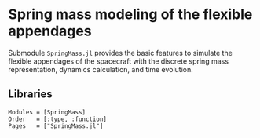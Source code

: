 # Spring mass modeling of the flexible appendages

Submodule `SpringMass.jl` provides the basic features to simulate the flexible appendages of the spacecraft with the discrete spring mass representation, dynamics calculation, and time evolution.

## Libraries

```@autodocs
Modules = [SpringMass]
Order   = [:type, :function]
Pages   = ["SpringMass.jl"]
```
